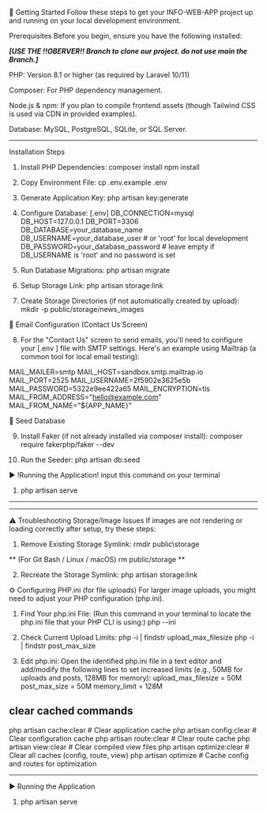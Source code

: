🚀 Getting Started
Follow these steps to get your INFO-WEB-APP project up and running on your local development environment.

Prerequisites
Before you begin, ensure you have the following installed:

*****[USE THE !!OBERVER!! Branch to clone our project. do not use main the Branch.]*****

PHP: Version 8.1 or higher (as required by Laravel 10/11)

Composer: For PHP dependency management.

Node.js & npm: If you plan to compile frontend assets (though Tailwind CSS is used via CDN in provided examples).

Database: MySQL, PostgreSQL, SQLite, or SQL Server.
____________________________________________________________________________________________________________________
Installation Steps
1. Install PHP Dependencies:
composer install
npm install

2. Copy Environment File:
cp .env.example .env

3. Generate Application Key:
php artisan key:generate

4. Configure Database: [.env]
DB_CONNECTION=mysql
DB_HOST=127.0.0.1
DB_PORT=3306
DB_DATABASE=your_database_name
DB_USERNAME=your_database_user  # or 'root' for local development
DB_PASSWORD=your_database_password # leave empty if DB_USERNAME is 'root' and no password is set

5. Run Database Migrations:
php artisan migrate

6. Setup Storage Link:
php artisan storage:link

7. Create Storage Directories (if not automatically created by upload):
mkdir -p public/storage/news_images

📧 Email Configuration (Contact Us Screen)

8. For the "Contact Us" screen to send emails, you'll need to configure your [.env ]
file with SMTP settings. Here's an example using Mailtrap (a common tool for local email testing):

MAIL_MAILER=smtp
MAIL_HOST=sandbox.smtp.mailtrap.io
MAIL_PORT=2525
MAIL_USERNAME=2f5902e3625e5b
MAIL_PASSWORD=5322e9ee422a65
MAIL_ENCRYPTION=tls
MAIL_FROM_ADDRESS="hello@example.com"
MAIL_FROM_NAME="${APP_NAME}"

🧪 Seed Database

9. Install Faker (if not already installed via composer install):
composer require fakerphp/faker --dev

10. Run the Seeder:
php artisan db:seed


▶️ !Running the Application! input this command on your terminal
1. php artisan serve

____________________________________________________________________________________________________________________

*************************************************************************

⚠️ Troubleshooting Storage/Image Issues
If images are not rendering or loading correctly after setup, try these steps:

1. Remove Existing Storage Symlink:
rmdir public\storage

**
(For Git Bash / Linux / macOS)
rm public/storage
**

2. Recreate the Storage Symlink:
php artisan storage:link

⚙️ Configuring PHP.ini (for file uploads)
For larger image uploads, you might need to adjust your PHP configuration (php.ini).

1. Find Your php.ini File:
(Run this command in your terminal to locate the php.ini file that your PHP CLI is using:)
php --ini

2. Check Current Upload Limits:
php -i | findstr upload_max_filesize
php -i | findstr post_max_size

3. Edit php.ini:
Open the identified php.ini file in a text editor and add/modify the following lines to set increased limits (e.g., 50MB for uploads and posts, 128MB for memory):
upload_max_filesize = 50M
post_max_size = 50M
memory_limit = 128M

## clear cached commands
php artisan cache:clear          # Clear application cache
php artisan config:clear         # Clear configuration cache
php artisan route:clear          # Clear route cache
php artisan view:clear           # Clear compiled view files
php artisan optimize:clear       # Clear all caches (config, route, view)
php artisan optimize             # Cache config and routes for optimization

*************************************************************************

▶️ Running the Application
1. php artisan serve

